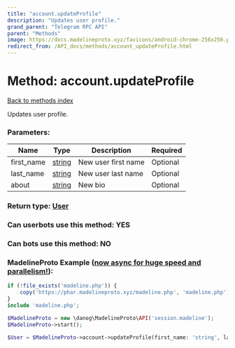 ```yaml
---
title: "account.updateProfile"
description: "Updates user profile."
grand_parent: "Telegram RPC API"
parent: "Methods"
image: https://docs.madelineproto.xyz/favicons/android-chrome-256x256.png
redirect_from: /API_docs/methods/account_updateProfile.html
---
```

# Method: account.updateProfile
[Back to methods index](index.html)



Updates user profile.

### Parameters:

| Name     |    Type       | Description | Required |
|----------|---------------|-------------|----------|
|first\_name|[string](/API_docs/types/string.html) | New user first name | Optional|
|last\_name|[string](/API_docs/types/string.html) | New user last name | Optional|
|about|[string](/API_docs/types/string.html) | New bio | Optional|


### Return type: [User](/API_docs/types/User.html)

### Can userbots use this method: **YES**

### Can bots use this method: **NO**


### MadelineProto Example ([now async for huge speed and parallelism!](https://docs.madelineproto.xyz/docs/ASYNC.html)):


```php
if (!file_exists('madeline.php')) {
    copy('https://phar.madelineproto.xyz/madeline.php', 'madeline.php');
}
include 'madeline.php';

$MadelineProto = new \danog\MadelineProto\API('session.madeline');
$MadelineProto->start();

$User = $MadelineProto->account->updateProfile(first_name: 'string', last_name: 'string', about: 'string', );
```

